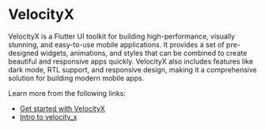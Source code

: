 # VelocityX

VelocityX is a Flutter UI toolkit for building high-performance, visually stunning, and easy-to-use mobile applications. It provides a set of pre-designed widgets, animations, and styles that can be combined to create beautiful and responsive apps quickly. VelocityX also includes features like dark mode, RTL support, and responsive design, making it a comprehensive solution for building modern mobile apps.

Learn more from the following links:

- [Get started with VelocityX](https://velocityx.dev/)
- [Intro to velocity_x](https://pub.dev/packages/velocity_x)
